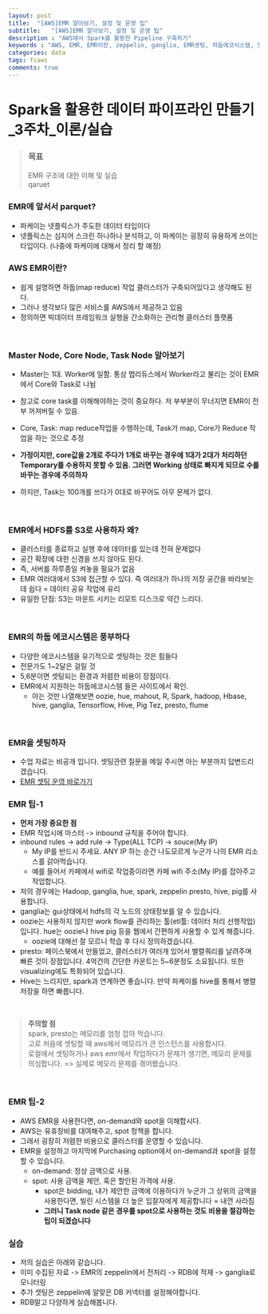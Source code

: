 ```yaml
---
layout: post
title:  "[AWS]EMR 알아보기, 설정 및 운영 팁"
subtitle:   "[AWS]EMR 알아보기, 설정 및 운영 팁"
description : "AWS에서 Spark를 활용한 Pipeline 구축하기"
keywords : "AWS, EMR, EMR이란, zeppelin, ganglia, EMR셋팅, 하둡에코시스템, S3"
categories: data
tags: fcaws
comments: true
---
```


# Spark을 활용한 데이터 파이프라인 만들기_3주차_이론/실습


> ### 목표
> EMR 구조에 대한 이해 및 실습  
> qaruet

### EMR에 앞서서 parquet?
- 파케이는 넷플릭스가 주도한 데이터 타입이다
- 넷플릭스는 심지어 스크린 하나하나 분석하고, 이 파케이는 굉장히 유용하게 쓰이는 타입이다. (나중에 파케이에 대해서 정리 할 예정)


### AWS EMR이란?
- 쉽게 설명하면 하둡(map reduce) 작업 클러스터가 구축되어있다고 생각해도 된다.
- 그러나 생각보다 많은 서비스를 AWS에서 제공하고 있음
- 정의하면  빅데이터 프레임워크 실행을 간소화하는 관리형 클러스터 플랫폼

<br>

### Master Node, Core Node, Task Node 알아보기
- Master는 1대. Worker에 일함. 통상 맵리듀스에서 Worker라고 불리는 것이 EMR에서 Core와 Task로 나뉨
- 참고로 core task를 이해해야하는 것이 중요하다. 저 부부분이 무너지면 EMR이 전부 꺼져버릴 수 있음.

- Core, Task: map reduce작업을 수행하는데, Task가 map, Core가 Reduce 작업을 하는 것으로 추정
- **가정이지만, core값을 2개로 주다가 1개로 바꾸는 경우에 1대가 2대가 처리하던 Temporary를 수용하지 못할 수 있음. 그러면 Working 상태로 빠지게 되므로 수를 바꾸는 경우에 주의하자**
- 하지만, Task는 100개를 쓰다가 0대로 바꾸어도 아무 문제가 없다.

<br>

### EMR에서 HDFS를 S3로 사용하자 왜?
- 클러스터를 종료하고 실행 후에  데이터를 있는데 전혀 문제없다
- 공간 확장에 대한 신경을 쓰지 않아도 된다.
- 즉, 서버를 하루종일 켜놓을 필요가 없음
- EMR 여러대에서 S3에 접근할 수 있다. 즉 여러대가 하나의 저장 공간을 바라보는데 쉽다 = 데이터 공유 작업에 유리
- 유일한 단점: S3는 마운트 시키는 리모트 디스크로 약간 느리다.

<br>

### EMR의 하둡 에코시스템은 풍부하다
- 다양한 에코시스템을 유기적으로 셋팅하는 것은 힘들다
- 전문가도 1~2달은 걸릴 것
- 5,6분이면 셋팅되는 환경과 저렴한 비용이 장점이다.
- EMR에서 지원하는 하둡에코시스템 들은 사이트에서 확인.
	- 아는 것만 나열해보면 oozie, hue, mahout, R, Spark, hadoop, Hbase, hive, ganglia, Tensorflow, Hive, Pig Tez, presto, flume

<br>

### EMR을 셋팅하자
- 수업 자료는 비공개 입니다. 셋팅관련 질문을 메일 주시면 아는 부분까지 답변드리겠습니다.
- [EMR 셋팅 운영 바로가기](~~~~~~주소~)


### EMR 팁-1
- **먼저 가장 중요한 점**
- EMR 작업시에 마스터 -> inbound 규칙을 주어야 합니다.
- inbound rules -> add rule -> Type(ALL TCP) -> souce(My IP)
	- My IP를 반드시 주세요. ANY IP 하는 순간 나도모르게 누군가 나의 EMR 리소스를 갉아먹습니다.
	- 예를 들어서 카페에서 wifi로 작업중이라면 카페 wifi 주소(My IP)를 잡아주고 작업합니다.
- 저의 경우에는 Hadoop, ganglia, hue, spark, zeppelin presto, hive, pig를 사용합니다.
- ganglia는 gui상태에서 hdfs의 각 노드의 상태정보를 알 수 있습니다.
- oozie는 사용하지 않지만 work flow를 관리하는 툴(etl툴: 데이터 처리 선행작업)입니다. hue는 oozie나 hive pig 등을 웹에서 간편하게 사용할 수 있게 해줍니다.
	- oozie에 대해선 잘 모르니 학습 후 다시 정의하겠습니다.
- presto: 페이스북에서 만들었고, 클러스터가 여러개 있어서 별렬쿼리를 날려주며 빠른 것이 장점입니다. 4억건의 간단한 카운트는 5~6분정도 소요됩니다. 또한 visualizing에도 특화되어 있습니다.
- Hive는 느리지만, spark과 연계하면 좋습니다. 만약 파케이를 hive를 통해서 병렬 저장을 하면 빠릅니다.

<br>

> **주의할 점**  
> spark, presto는 메모리를 엄청 잡아 먹습니다.  
> 고로 처음에 셋팅할 때 aws에서 메모리가 큰 인스턴스를 사용합시다.  
> 로컬에서 셋팅하거나 aws emr에서 작업하다가 문제가 생기면, 메모리 문제를 의심합니다. => 실제로 메모리 문제를 겪어봤습니다.  

<br>

### EMR 팁-2
- AWS EMR을 사용한다면, on-demand와 spot을 이해합시다.
- AWS는 유휴장비를 대여해주고, spot 정책을 합니다.
- 그래서 굉장히 저렴한 비용으로 클러스터를 운영할 수 있습니다.
- EMR을 설정하고 마지막에 Purchasing option에서 on-demand과 spot을 설정할 수 있습니다.
	- on-demand: 정상 금액으로 사용.
	- spot: 사용 금액을 제안, 혹은 할인된 가격에 사용.
		- spot은 bidding, 내가 제안한 금액에 이용하다가 누군가 그 상위의 금액을 사용한다면, 빌린 시스템을 더 높은 입찰자에게 제공합니다 = 내껀 사라짐
		- **그러니 Task node 같은 경우를 spot으로 사용하는 것도 비용을 절감하는 팁이 되겠습니다**  


### 실습
- 저의 실습은 아래와 같습니다.  
- 이미 수집된 자료 -> EMR의 zeppelin에서 전처리 -> RDB에 적재 -> ganglia로 모니터링
- 추가 셋팅은 zeppelin에 알맞은 DB 커넥터를 설정해야합니다.
- RDB말고 다양하게 실습해봅니다.
